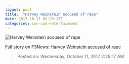 ```yaml
---
layout: post
title:  "Harvey Weinstein accused of rape"
date: 2017-10-11 02:29:17Z
categories: cnn-com-entertainment
---
```


![Harvey Weinstein accused of rape](http://i2.cdn.turner.com/money/dam/assets/171005141306-weinstein-780x439.jpg)




Full story on F3News: [Harvey Weinstein accused of rape](http://www.f3nws.com/n/uzZRuC)

> Posted on: Wednesday, October 11, 2017 2:29:17 AM

